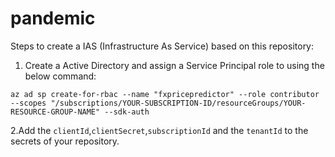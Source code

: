 # pandemic

Steps to create a IAS (Infrastructure As Service) based on this repository:

1. Create a Active Directory and assign a Service Principal role to using the below command:

`az ad sp create-for-rbac --name "fxpricepredictor" --role contributor --scopes "/subscriptions/YOUR-SUBSCRIPTION-ID/resourceGroups/YOUR-RESOURCE-GROUP-NAME" --sdk-auth`
 
2.Add the `clientId`,`clientSecret`,`subscriptionId` and the `tenantId` to the secrets of your repository.
